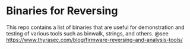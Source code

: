 # Binaries for Reversing

This repo contains a list of binaries that are useful for demonstration and testing of various
tools such as binwalk, strings, and others. @see https://www.thyrasec.com/blog/firmware-reversing-and-analysis-tools/


